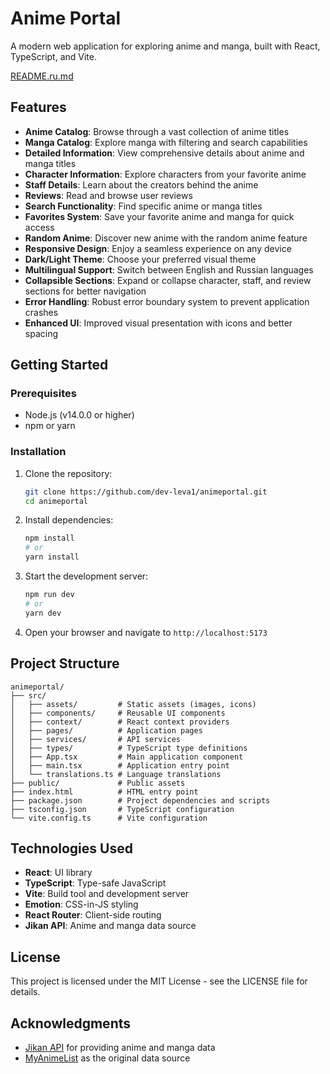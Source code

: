 # Anime Portal

A modern web application for exploring anime and manga, built with React, TypeScript, and Vite.

[README.ru.md](https://github.com/dev-leva1/animeportal/blob/main/README.ru.md)

## Features

- **Anime Catalog**: Browse through a vast collection of anime titles
- **Manga Catalog**: Explore manga with filtering and search capabilities
- **Detailed Information**: View comprehensive details about anime and manga titles
- **Character Information**: Explore characters from your favorite anime
- **Staff Details**: Learn about the creators behind the anime
- **Reviews**: Read and browse user reviews
- **Search Functionality**: Find specific anime or manga titles
- **Favorites System**: Save your favorite anime and manga for quick access
- **Random Anime**: Discover new anime with the random anime feature
- **Responsive Design**: Enjoy a seamless experience on any device
- **Dark/Light Theme**: Choose your preferred visual theme
- **Multilingual Support**: Switch between English and Russian languages
- **Collapsible Sections**: Expand or collapse character, staff, and review sections for better navigation
- **Error Handling**: Robust error boundary system to prevent application crashes
- **Enhanced UI**: Improved visual presentation with icons and better spacing

## Getting Started

### Prerequisites

- Node.js (v14.0.0 or higher)
- npm or yarn

### Installation

1. Clone the repository:
   ```bash
   git clone https://github.com/dev-leva1/animeportal.git
   cd animeportal
   ```

2. Install dependencies:
   ```bash
   npm install
   # or
   yarn install
   ```

3. Start the development server:
   ```bash
   npm run dev
   # or
   yarn dev
   ```

4. Open your browser and navigate to `http://localhost:5173`

## Project Structure

```
animeportal/
├── src/
│   ├── assets/         # Static assets (images, icons)
│   ├── components/     # Reusable UI components
│   ├── context/        # React context providers
│   ├── pages/          # Application pages
│   ├── services/       # API services
│   ├── types/          # TypeScript type definitions
│   ├── App.tsx         # Main application component
│   ├── main.tsx        # Application entry point
│   └── translations.ts # Language translations
├── public/             # Public assets
├── index.html          # HTML entry point
├── package.json        # Project dependencies and scripts
├── tsconfig.json       # TypeScript configuration
└── vite.config.ts      # Vite configuration
```

## Technologies Used

- **React**: UI library
- **TypeScript**: Type-safe JavaScript
- **Vite**: Build tool and development server
- **Emotion**: CSS-in-JS styling
- **React Router**: Client-side routing
- **Jikan API**: Anime and manga data source

## License

This project is licensed under the MIT License - see the LICENSE file for details.

## Acknowledgments

- [Jikan API](https://jikan.moe/) for providing anime and manga data
- [MyAnimeList](https://myanimelist.net/) as the original data source